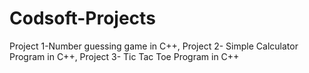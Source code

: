 # Codsoft-Projects
Project 1-Number guessing game in C++, Project 2- Simple Calculator Program in C++, Project 3- Tic Tac Toe Program in  C++  
